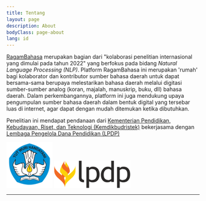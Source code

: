 ```yaml
---
title: Tentang
layout: page
description: About
bodyClass: page-about
lang: id
---
```


<!-- {GIK-Community} -->

[RagamBahasa]() merupakan bagian dari "kolaborasi penelitian internasional yang dimulai pada tahun 2022" yang berfokus pada bidang _Natural Language Processing (NLP)_. Platform RagamBahasa ini merupakan 'rumah' bagi kolaborator dan kontributor sumber bahasa daerah untuk dapat bersama-sama berupaya melestarikan bahasa daerah melalui digitasi sumber-sumber analog (koran, majalah, manuskrip, buku, dll) bahasa daerah. Dalam perkembangannya, platform ini juga mendukung upaya pengumpulan sumber bahasa daerah dalam bentuk digital yang tersebar luas di internet, agar dapat dengan mudah ditemukan ketika dibutuhkan.

Penelitian ini mendapat pendanaan dari [Kementerian Pendidikan, Kebudayaan, Riset, dan Teknologi (Kemdikbudristek)](https://www.kemdikbud.go.id/) bekerjasama dengan [Lembaga Pengelola Dana Pendidikan (LPDP)](https://lpdp.kemenkeu.go.id/)

<div class="text-center">
  <img src="/images/logo/logo-kemdikbud.png" alt="Logo Kemdikbudristek" width="120" class="mx-1">
  <img src="/images/logo/logo-lpdp.png" alt="Logo LPDP" width="200" class="mx-1">
</div>

---